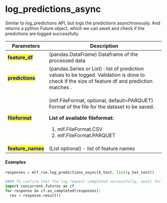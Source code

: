 # log\_predictions\_async

Similar to log\_predictions API, but logs the predictions asynchronously. And returns a python Future object, which we can await and check if the predictions are logged successfully.

| Parameters                                          | Description                                                                                                                                                                                                                       |
| --------------------------------------------------- | --------------------------------------------------------------------------------------------------------------------------------------------------------------------------------------------------------------------------------- |
| <mark style="color:blue;">**feature\_df**</mark>    | (pandas.DataFrame) Dataframe of the processed data                                                                                                                                                                                |
| <mark style="color:blue;">**predictions**</mark>    | (pandas.Series or List) : list of prediction values to be logged. Validation is done to check if the size of feature df and prediction matches .                                                                                  |
| <mark style="color:blue;">**fileformat**</mark>     | <p></p><p>(mlf.FileFormat, optional, default=PARQUET) Format of the file for the dataset to be saved.</p><p><strong>List of available fileformat:</strong></p><ol><li>mlf.FileFormat.CSV</li><li>mlf.FileFormat.PARQUET</li></ol> |
| <mark style="color:blue;">**feature\_names**</mark> | (List optional) - list of feature names                                                                                                                                                                                           |

#### Examples

```python
responses = mlf_run.log_predictions_async(X_test, list(y_hat_test))

#### To confirm that the log request completed successfully, await for futures to resolve: This is a blocking call
import concurrent.futures as cf
for response in cf.as_completed(responses):
  res = response.result()
```
